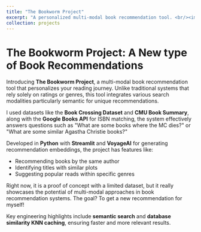 ```yaml
---
title: "The Bookworm Project"
excerpt: "A personalized multi-modal book recommendation tool. <br/><img src='/images/Project_1_image.png'>"
collection: projects
---
```


# The Bookworm Project: A New type of Book Recommendations

Introducing **The Bookworm Project**, a multi-modal book recommendation tool that personalizes your reading journey. Unlike traditional systems that rely solely on ratings or genres, this tool integrates various search modalities particularly semantic for unique recommendations.

I used datasets like the **Book Crossing Dataset** and **CMU Book Summary**, along with the **Google Books API** for ISBN matching, the system effectively answers questions such as "What are some books where the MC dies?" or "What are some similar Agastha Christie books?"

Developed in **Python** with **Streamlit** and **VoyageAI** for generating recommendation embeddings, the project has features like:

- Recommending books by the same author
- Identifying titles with similar plots
- Suggesting popular reads within specific genres

Right now, it is a proof of concept with a limited dataset, but it really showcases the potential of multi-modal approaches in book recommendation systems. The goal? To get a new recommendation for myself!

Key engineering highlights include **semantic search** and **database similarity KNN caching**, ensuring faster and more relevant results.
